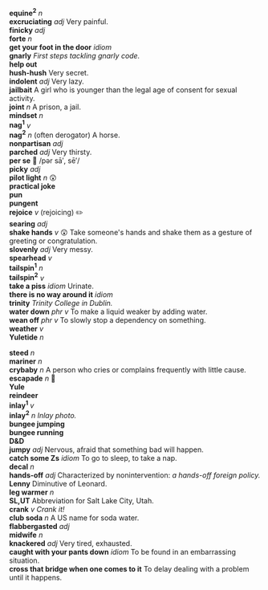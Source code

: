 
__equine<sup>2</sup>__ _n_  
__excruciating__ _adj_ Very painful.  
__finicky__ _adj_  
__forte__ _n_  
__get your foot in the door__ _idiom_  
__gnarly__ _First steps tackling gnarly code._  
__help out__  
__hush-hush__ Very secret.  
__indolent__ _adj_ Very lazy.  
__jailbait__ A girl who is younger than the legal age of consent for sexual activity.  
__joint__ _n_ A prison, a jail.  
__mindset__ _n_  
__nag<sup>1</sup>__ _v_  
__nag<sup>2</sup>__ _n_ (often derogator) A horse.  
__nonpartisan__ _adj_  
__parched__ _adj_ Very thirsty.  
__per se__ :mega: /pər sā′, sē′/  
__picky__ _adj_  
__pilot light__ _n_ :astonished:  
__practical joke__  
__pun__  
__pungent__  
__rejoice__ _v_ (rejoicing) :pencil2:  
__searing__ _adj_  
__shake hands__ _v_ :astonished: Take someone's hands and shake them as a gesture of greeting or congratulation.  
__slovenly__ _adj_ Very messy.  
__spearhead__ _v_  
__tailspin<sup>1</sup>__ _n_  
__tailspin<sup>2</sup>__ _v_  
__take a piss__ _idiom_ Urinate.  
__there is no way around it__ _idiom_  
__trinity__ _Trinity College in Dublin._  
__water down__ _phr v_ To make a liquid weaker by adding water.  
__wean off__ _phr v_ To slowly stop a dependency on something.  
__weather__ _v_  
__Yuletide__ _n_  

__steed__ _n_  
__mariner__ _n_  
__crybaby__ _n_ A person who cries or complains frequently with little cause.  
__escapade__ _n_ :dart:  
__Yule__  
__reindeer__  
__inlay<sup>1</sup>__ _v_  
__inlay<sup>2</sup>__ _n_ _Inlay photo._  
__bungee jumping__  
__bungee running__  
__D&D__  
__jumpy__ _adj_ Nervous, afraid that something bad will happen.  
__catch some Zs__ _idiom_ To go to sleep, to take a nap.  
__decal__ _n_  
__hands-off__ _adj_ Characterized by nonintervention: _a hands-off foreign policy._  
__Lenny__ Diminutive of Leonard.  
__leg warmer__ _n_  
__SL,UT__ Abbreviation for Salt Lake City, Utah.  
__crank__ _v_ _Crank it!_  
__club soda__ _n_ A US name for soda water.  
__flabbergasted__ _adj_  
__midwife__ _n_  
__knackered__ _adj_ Very tired, exhausted.  
__caught with your pants down__ _idiom_ To be found in an embarrassing situation.  
__cross that bridge when one comes to it__ To delay dealing with a problem until it happens.  
